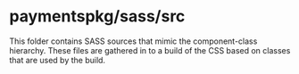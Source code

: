 # paymentspkg/sass/src

This folder contains SASS sources that mimic the component-class hierarchy. These files
are gathered in to a build of the CSS based on classes that are used by the build.
